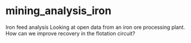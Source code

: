 # mining_analysis_iron
Iron feed analysis 
Looking at open data from an iron ore processing plant. How can we improve recovery in the flotation circuit?
